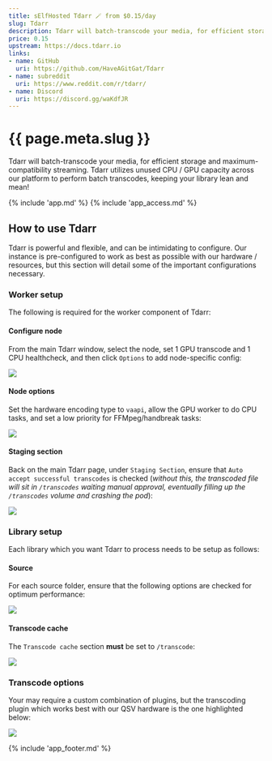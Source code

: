 ```yaml
---
title: sElfHosted Tdarr 🪄 from $0.15/day
slug: Tdarr
description: Tdarr will batch-transcode your media, for efficient storage and maximum-compatibility streaming
price: 0.15
upstream: https://docs.tdarr.io
links:
- name: GitHub
  uri: https://github.com/HaveAGitGat/Tdarr
- name: subreddit
  uri: https://www.reddit.com/r/tdarr/
- name: Discord
  uri: https://discord.gg/waKdfJR
---
```

# {{ page.meta.slug }}

Tdarr will batch-transcode your media, for efficient storage and maximum-compatibility streaming. Tdarr utilizes unused CPU / GPU capacity across our platform to perform batch transcodes, keeping your library lean and mean!

{% include 'app.md' %}
{% include 'app_access.md' %}

## How to use Tdarr

Tdarr is powerful and flexible, and can be intimidating to configure. Our instance is pre-configured to work as best as possible with our hardware / resources, but this section will detail some of the important configurations necessary.

### Worker setup

The following is required for the worker component of Tdarr:

#### Configure node

From the main Tdarr window, select the node, set 1 GPU transcode and 1 CPU healthcheck, and then click `Options` to add node-specific config:

![](/images/tdarr-node-setup-0.png)

#### Node options

Set the hardware encoding type to `vaapi`, allow the GPU worker to do CPU tasks, and set a low priority for FFMpeg/handbreak tasks:

![](/images/tdarr-node-setup-1.png)

#### Staging section 

Back on the main Tdarr page, under `Staging Section`, ensure that `Auto accept successful transcodes` is checked (*without this, the transcoded file will sit in `/transcodes` waiting manual approval, eventually filling up the `/transcodes` volume and crashing the pod*):

![](/images/tdarr-node-setup-2.png)

### Library setup

Each library which you want Tdarr to process needs to be setup as follows:

#### Source

For each source folder, ensure that the following options are checked for optimum performance:

![](/images/tdarr-node-source-1.png)

#### Transcode cache

The `Transcode cache` section **must** be set to `/transcode`:

![](/images/tdarr-node-source-2.png)

### Transcode options

Your may require a custom combination of plugins, but the transcoding plugin which works best with our QSV hardware is the one highlighted below:

![](/images/tdarr-node-source-3.png)


{% include 'app_footer.md' %}